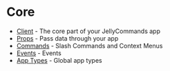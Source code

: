 # Core

-   [Client](/api/client) - The core part of your JellyCommands app
-   [Props](/api/props) - Pass data through your app
-   [Commands](/api/commands) - Slash Commands and Context Menus
-   [Events](/api/events) - Events
-   [App Types](/api/types) - Global app types
